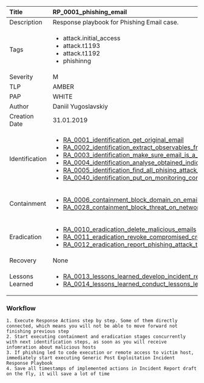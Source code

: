 | Title          | RP_0001_phishing_email                                                                                                      |
|:---------------|:-----------------------------------------------------------------------------------------------------------------|
| Description    | Response playbook for Phishing Email case.                                        	|
| Tags    | <ul><li>attack.initial_access</li><li>attack.t1193</li><li>attack.t1192</li><li>phishinng</li></ul>    	|
| Severity    | M                                             		|
| TLP    | AMBER                                                            |
| PAP    | WHITE                                                            |
| Author    | Daniil Yugoslavskiy                                        				|
| Creation Date    | 31.01.2019                                       	|
| Identification |<ul><li>[RA_0001_identification_get_original_email](../Response_Actions/RA_0001_identification_get_original_email.md)</li><li>[RA_0002_identification_extract_observables_from_email](../Response_Actions/RA_0002_identification_extract_observables_from_email.md)</li><li>[RA_0003_identification_make_sure_email_is_a_phising](../Response_Actions/RA_0003_identification_make_sure_email_is_a_phising.md)</li><li>[RA_0004_identification_analyse_obtained_indicators_of_compromise](../Response_Actions/RA_0004_identification_analyse_obtained_indicators_of_compromise.md)</li><li>[RA_0005_identification_find_all_phising_attack_victims](../Response_Actions/RA_0005_identification_find_all_phising_attack_victims.md)</li><li>[RA_0040_identification_put_on_monitoring_compromised_accounts](../Response_Actions/RA_0040_identification_put_on_monitoring_compromised_accounts.md)</li></ul> |
| Containment |<ul><li>[RA_0006_containment_block_domain_on_email](../Response_Actions/RA_0006_containment_block_domain_on_email.md)</li><li>[RA_0028_containment_block_threat_on_network_level](../Response_Actions/RA_0028_containment_block_threat_on_network_level.md)</li></ul> |
| Eradication |<ul><li>[RA_0010_eradication_delete_malicious_emails](../Response_Actions/RA_0010_eradication_delete_malicious_emails.md)</li><li>[RA_0011_eradication_revoke_compromised_credentials](../Response_Actions/RA_0011_eradication_revoke_compromised_credentials.md)</li><li>[RA_0012_eradication_report_phishing_attack_to_external_companies](../Response_Actions/RA_0012_eradication_report_phishing_attack_to_external_companies.md)</li></ul> |
| Recovery | None</ul> |
| Lessons Learned |<ul><li>[RA_0013_lessons_learned_develop_incident_report](../Response_Actions/RA_0013_lessons_learned_develop_incident_report.md)</li><li>[RA_0014_lessons_learned_conduct_lessons_learned_exercise](../Response_Actions/RA_0014_lessons_learned_conduct_lessons_learned_exercise.md)</li></ul> |

### Workflow

```
1. Execute Response Actions step by step. Some of them directly connected, which means you will not be able to move forward not finishing previous step
2. Start executing containment and eradication stages concurrently with next identification steps, as soon as you will receive infomration about malicious hosts
3. If phishing led to code execution or remote access to victim host, immediately start executing Generic Post Exploitation Incident Response Playbook
4. Save all timestamps of implemented actions in Incident Report draft on the fly, it will save a lot of time

```